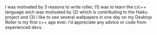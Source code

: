 I was motivated by 3 reasons to write roller, (1) was to learn the c/c++ language wich was motivated by (2)
which is contributing to the Haiku project and (3) i like to see several wallpapers in one day on my Desktop
Roller is my first c++ app ever. i'd appreciate any advice or code from experienced devs.
